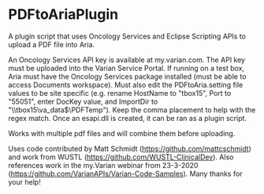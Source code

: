 # PDFtoAriaPlugin

A plugin script that uses Oncology Services and Eclipse Scripting APIs to upload a PDF file into Aria.

An Oncology Services API key is available at my.varian.com.  The API key must be uploaded into the Varian Service Portal.  If running on a test box, Aria must have the Oncology Services package installed (must be able to access Documents workspace).  Must also edit the PDFtoAria.setting file values to be site specific (e.g. rename HostName to "tbox15", Port to "55051", enter DocKey value, and ImportDir to "\\\tbox15\va_data$\PDFTemp").  Keep the comma placement to help with the regex match.  Once an esapi.dll is created, it can be ran as a plugin script.

Works with multiple pdf files and will combine them before uploading.

Uses code contributed by Matt Schmidt (https://github.com/mattcschmidt) and work from WUSTL (https://github.com/WUSTL-ClinicalDev).  Also references work in the my.Varian webinar from 23-3-2020 (https://github.com/VarianAPIs/Varian-Code-Samples).  Many thanks for your help!

